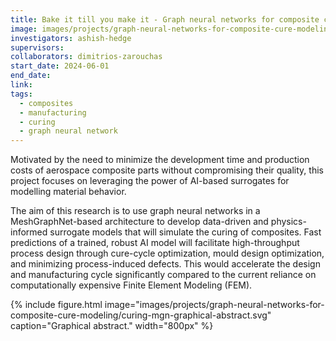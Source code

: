 ```yaml
---
title: Bake it till you make it - Graph neural networks for composite cure modeling
image: images/projects/graph-neural-networks-for-composite-cure-modeling/curing-mgn-graphical-abstract.svg
investigators: ashish-hedge
supervisors:
collaborators: dimitrios-zarouchas
start_date: 2024-06-01
end_date:
link:
tags:
  - composites
  - manufacturing
  - curing
  - graph neural network
---
```


<!-- excerpt start -->
Motivated by the need to minimize the development time and production costs of aerospace composite parts without compromising their quality, this project focuses on leveraging the power of AI-based surrogates for modelling material behavior.
<!-- excerpt end -->

The aim of this research is to use graph neural networks in a MeshGraphNet-based architecture to develop data-driven and physics-informed surrogate models that will simulate the curing of composites. Fast predictions of a trained, robust AI model will facilitate high-throughput process design through cure-cycle optimization, mould design optimization, and minimizing process-induced defects. This would accelerate the design and manufacturing cycle significantly compared to the current reliance on computationally expensive Finite Element Modeling (FEM).

{%
  include figure.html
  image="images/projects/graph-neural-networks-for-composite-cure-modeling/curing-mgn-graphical-abstract.svg"
  caption="Graphical abstract."
  width="800px"
%}
